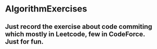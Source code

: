 # AlgorithmExercises
## Just record the exercise about code commiting which mostly in Leetcode, few in CodeForce. Just for fun.
